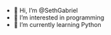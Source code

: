 - 👋 Hi, I’m @SethGabriel
- 👀 I’m interested in programming
- 🌱 I’m currently learning Python

<!---
SethGabriel/SethGabriel is a ✨ special ✨ repository because its `README.md` (this file) appears on your GitHub profile.
You can click the Preview link to take a look at your changes.
--->
